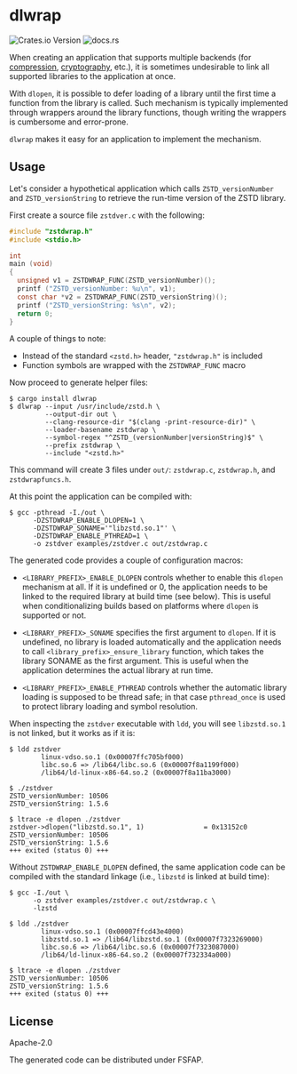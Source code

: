 # dlwrap

![Crates.io Version](https://img.shields.io/crates/v/dlwrap?link=https%3A%2F%2Fcrates.io%2Fcrates%2Fdlwrap) ![docs.rs](https://img.shields.io/docsrs/dlwrap?link=https%3A%2F%2Fdocs.rs%2Fdlwrap%2Flatest%2Fdlwrap%2F)

When creating an application that supports multiple backends (for
[compression][use-case-compression],
[cryptography][use-case-cryptography], etc.), it is sometimes
undesirable to link all supported libraries to the application at
once.

With `dlopen`, it is possible to defer loading of a library until the
first time a function from the library is called. Such mechanism is
typically implemented through wrappers around the library functions,
though writing the wrappers is cumbersome and error-prone.

`dlwrap` makes it easy for an application to implement the mechanism.

## Usage

Let's consider a hypothetical application which calls
`ZSTD_versionNumber` and `ZSTD_versionString` to retrieve the run-time
version of the ZSTD library.

First create a source file `zstdver.c` with the following:

```c
#include "zstdwrap.h"
#include <stdio.h>

int
main (void)
{
  unsigned v1 = ZSTDWRAP_FUNC(ZSTD_versionNumber)();
  printf ("ZSTD_versionNumber: %u\n", v1);
  const char *v2 = ZSTDWRAP_FUNC(ZSTD_versionString)();
  printf ("ZSTD_versionString: %s\n", v2);
  return 0;
}
```

A couple of things to note:

- Instead of the standard `<zstd.h>` header, `"zstdwrap.h"` is included
- Function symbols are wrapped with the `ZSTDWRAP_FUNC` macro

Now proceed to generate helper files:

```console
$ cargo install dlwrap
$ dlwrap --input /usr/include/zstd.h \
         --output-dir out \
         --clang-resource-dir "$(clang -print-resource-dir)" \
         --loader-basename zstdwrap \
         --symbol-regex "^ZSTD_(versionNumber|versionString)$" \
         --prefix zstdwrap \
         --include "<zstd.h>"
```

This command will create 3 files under `out/`: `zstdwrap.c`,
`zstdwrap.h`, and `zstdwrapfuncs.h`.

At this point the application can be compiled with:

```console
$ gcc -pthread -I./out \
      -DZSTDWRAP_ENABLE_DLOPEN=1 \
      -DZSTDWRAP_SONAME='"libzstd.so.1"' \
      -DZSTDWRAP_ENABLE_PTHREAD=1 \
      -o zstdver examples/zstdver.c out/zstdwrap.c
```

The generated code provides a couple of configuration macros:

- `<LIBRARY_PREFIX>_ENABLE_DLOPEN` controls whether to enable this
  `dlopen` mechanism at all. If it is undefined or 0, the application
  needs to be linked to the required library at build time (see
  below). This is useful when conditionalizing builds based on
  platforms where `dlopen` is supported or not.

- `<LIBRARY_PREFIX>_SONAME` specifies the first argument to
  `dlopen`. If it is undefined, no library is loaded automatically and
  the application needs to call `<library_prefix>_ensure_library`
  function, which takes the library SONAME as the first argument. This
  is useful when the application determines the actual library at run
  time.

- `<LIBRARY_PREFIX>_ENABLE_PTHREAD` controls whether the automatic
  library loading is supposed to be thread safe; in that case
  `pthread_once` is used to protect library loading and symbol
  resolution.

When inspecting the `zstdver` executable with `ldd`, you will see
`libzstd.so.1` is not linked, but it works as if it is:

```console
$ ldd zstdver
        linux-vdso.so.1 (0x00007ffc705bf000)
        libc.so.6 => /lib64/libc.so.6 (0x00007f8a1199f000)
        /lib64/ld-linux-x86-64.so.2 (0x00007f8a11ba3000)

$ ./zstdver
ZSTD_versionNumber: 10506
ZSTD_versionString: 1.5.6

$ ltrace -e dlopen ./zstdver
zstdver->dlopen("libzstd.so.1", 1)               = 0x13152c0
ZSTD_versionNumber: 10506
ZSTD_versionString: 1.5.6
+++ exited (status 0) +++
```

Without `ZSTDWRAP_ENABLE_DLOPEN` defined, the same application code
can be compiled with the standard linkage (i.e., `libzstd` is linked
at build time):

```console
$ gcc -I./out \
      -o zstdver examples/zstdver.c out/zstdwrap.c \
      -lzstd

$ ldd ./zstdver
        linux-vdso.so.1 (0x00007ffcd43e4000)
        libzstd.so.1 => /lib64/libzstd.so.1 (0x00007f7323269000)
        libc.so.6 => /lib64/libc.so.6 (0x00007f7323087000)
        /lib64/ld-linux-x86-64.so.2 (0x00007f732334a000)

$ ltrace -e dlopen ./zstdver
ZSTD_versionNumber: 10506
ZSTD_versionString: 1.5.6
+++ exited (status 0) +++
```

## License

Apache-2.0

The generated code can be distributed under FSFAP.

[use-case-compression]: https://gitlab.com/gnutls/gnutls/-/issues/1424
[use-case-cryptography]: https://github.com/open-quantum-safe/liboqs/pull/1603
